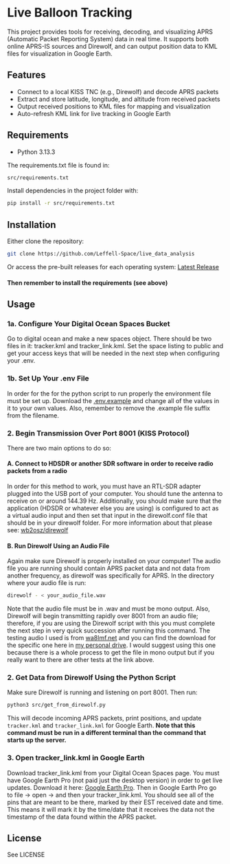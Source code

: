 # Live Balloon Tracking

This project provides tools for receiving, decoding, and visualizing APRS (Automatic Packet Reporting System) data in real time. It supports both online APRS-IS sources and Direwolf, and can output position data to KML files for visualization in Google Earth.

## Features

- Connect to a local KISS TNC (e.g., Direwolf) and decode APRS packets
- Extract and store latitude, longitude, and altitude from received packets
- Output received positions to KML files for mapping and visualization
- Auto-refresh KML link for live tracking in Google Earth

## Requirements

- Python 3.13.3
  
The requirements.txt file is found in:
```txt
src/requirements.txt
```

Install dependencies in the project folder with:
```sh
pip install -r src/requirements.txt
```

## Installation

Either clone the repository:
```sh
git clone https://github.com/Leffell-Space/live_data_analysis
```
Or access the pre-built releases for each operating system: [Latest Release](https://github.com/Leffell-Space/live_data_analysis/releases/latest)
#### Then remember to install the requirements (see above)

## Usage

### 1a. Configure Your Digital Ocean Spaces Bucket 

Go to digital ocean and make a new spaces object. There should be two files in it: tracker.kml and tracker_link.kml. Set the space listing to public and get your access keys that will be needed in the next step when configuring your .env.

### 1b. Set Up Your .env File

In order for the for the python script to run properly the environment file must be set up. Download the [.env.example](https://github.com/Leffell-Space/live_data_analysis/blob/main/src/.env.example) and change all of the values in it to your own values. Also, remember to remove the .example file suffix from the filename. 

### 2. Begin Transmission Over Port 8001 (KISS Protocol)

There are two main options to do so:
#### A. Connect to HDSDR or another SDR software in order to receive radio packets from a radio
In order for this method to work, you must have an RTL-SDR adapter plugged into the USB port of your computer. You should tune the antenna to receive on or around 144.39 Hz. Additionally, you should make sure that the application (HDSDR or whatever else you are using) is configured to act as a virtual audio input and then set that input in the direwolf.conf file that should be in your direwolf folder. For more information about that please see: [wb2osz/direwolf](https://github.com/wb2osz/direwolf)

#### B. Run Direwolf Using an Audio File
Again make sure Direwolf is properly installed on your computer! The audio file you are running should contain APRS packet data and not data from another frequency, as direwolf was specifically for APRS. In the directory where your audio file is run:
```sh
direwolf - < your_audio_file.wav
```
Note that the audio file must be in .wav and must be mono output. Also, Direwolf will begin transmitting rapidly over 8001 from an audio file; therefore, if you are using the Direwolf script with this you must complete the next step in very quick succession after running this command. The testing audio I used is from [wa8lmf.net](http://www.wa8lmf.net/TNCtest/) and you can find the download for the specific one here in [my personal drive](https://drive.google.com/file/d/1D4iSMrX_BVh4LJDBBV9oVMFSp4jXLrLQ/view?usp=sharing). I would suggest using this one because there is a whole process to get the file in mono output but if you really want to there are other tests at the link above.

### 2. Get Data from Direwolf Using the Python Script

Make sure Direwolf is running and listening on port 8001. Then run:
```sh
python3 src/get_from_direwolf.py
```
This will decode incoming APRS packets, print positions, and update `tracker.kml` and `tracker_link.kml` for Google Earth. **Note that this command must be run in a different terminal than the command that starts up the server.**

### 3. Open tracker_link.kml in Google Earth

Download tracker_link.kml from your Digital Ocean Spaces page. You must have Google Earth Pro (not paid just the desktop version) in order to get live updates. Download it here: [Google Earth Pro](https://www.google.com/earth/about/versions/). Then in Google Earth Pro go to file → open → and then your tracker_link.kml. You should see all of the pins that are meant to be there, marked by their EST received date and time. This means it will mark it by the time/date that it receives the data not the timestamp of the data found within the APRS packet. 

## License

See LICENSE
